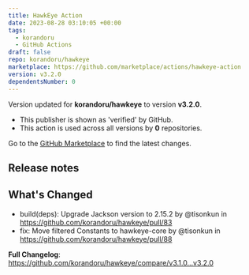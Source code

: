 ```yaml
---
title: HawkEye Action
date: 2023-08-28 03:10:05 +00:00
tags:
  - korandoru
  - GitHub Actions
draft: false
repo: korandoru/hawkeye
marketplace: https://github.com/marketplace/actions/hawkeye-action
version: v3.2.0
dependentsNumber: 0
---
```



Version updated for **korandoru/hawkeye** to version **v3.2.0**.
- This publisher is shown as 'verified' by GitHub.
- This action is used across all versions by **0** repositories.

Go to the [GitHub Marketplace](https://github.com/marketplace/actions/hawkeye-action) to find the latest changes.

## Release notes

## What's Changed
* build(deps): Upgrade Jackson version to 2.15.2 by @tisonkun in https://github.com/korandoru/hawkeye/pull/83
* fix: Move filtered Constants to hawkeye-core by @tisonkun in https://github.com/korandoru/hawkeye/pull/88


**Full Changelog**: https://github.com/korandoru/hawkeye/compare/v3.1.0...v3.2.0
